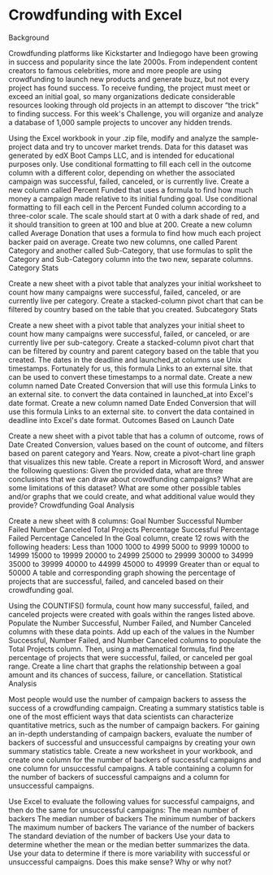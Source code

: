 # Crowdfunding with Excel

Background

Crowdfunding platforms like Kickstarter and Indiegogo have been growing in success and popularity since the late 2000s. From independent content creators to famous celebrities, more and more people are using crowdfunding to launch new products and generate buzz, but not every project has found success.
To receive funding, the project must meet or exceed an initial goal, so many organizations dedicate considerable resources looking through old projects in an attempt to discover “the trick” to finding success. For this week's Challenge, you will organize and analyze a database of 1,000 sample projects to uncover any hidden trends.

Using the Excel workbook in your .zip file, modify and analyze the sample-project data and try to uncover market trends.
Data for this dataset was generated by edX Boot Camps LLC, and is intended for educational purposes only.
Use conditional formatting to fill each cell in the outcome column with a different color, depending on whether the associated campaign was successful, failed, canceled, or is currently live.
Create a new column called Percent Funded that uses a formula to find how much money a campaign made relative to its initial funding goal.
Use conditional formatting to fill each cell in the Percent Funded column according to a three-color scale. The scale should start at 0 with a dark shade of red, and it should transition to green at 100 and blue at 200.
Create a new column called Average Donation that uses a formula to find how much each project backer paid on average.
Create two new columns, one called Parent Category and another called Sub-Category, that use formulas to split the Category and Sub-Category column into the two new, separate columns.
Category Stats

Create a new sheet with a pivot table that analyzes your initial worksheet to count how many campaigns were successful, failed, canceled, or are currently live per category.
Create a stacked-column pivot chart that can be filtered by country based on the table that you created.
Subcategory Stats

Create a new sheet with a pivot table that analyzes your initial sheet to count how many campaigns were successful, failed, or canceled, or are currently live per sub-category.
Create a stacked-column pivot chart that can be filtered by country and parent category based on the table that you created.
The dates in the deadline and launched_at columns use Unix timestamps. Fortunately for us, this formula Links to an external site. that can be used to convert these timestamps to a normal date.
Create a new column named Date Created Conversion that will use this formula Links to an external site. to convert the data contained in launched_at into Excel's date format.
Create a new column named Date Ended Conversion that will use this formula Links to an external site. to convert the data contained in deadline into Excel's date format.
Outcomes Based on Launch Date

Create a new sheet with a pivot table that has a column of outcome, rows of Date Created Conversion, values based on the count of outcome, and filters based on parent category and Years.
Now, create a pivot-chart line graph that visualizes this new table.
Create a report in Microsoft Word, and answer the following questions:
Given the provided data, what are three conclusions that we can draw about crowdfunding campaigns?
What are some limitations of this dataset?
What are some other possible tables and/or graphs that we could create, and what additional value would they provide?
Crowdfunding Goal Analysis

Create a new sheet with 8 columns:
Goal
Number Successful
Number Failed
Number Canceled
Total Projects
Percentage Successful
Percentage Failed
Percentage Canceled
In the Goal column, create 12 rows with the following headers:
Less than 1000
1000 to 4999
5000 to 9999
10000 to 14999
15000 to 19999
20000 to 24999
25000 to 29999
30000 to 34999
35000 to 39999
40000 to 44999
45000 to 49999
Greater than or equal to 50000
A table and corresponding graph showing the percentage of projects that are successful, failed, and canceled based on their crowdfunding goal.

Using the COUNTIFS() formula, count how many successful, failed, and canceled projects were created with goals within the ranges listed above. Populate the Number Successful, Number Failed, and Number Canceled columns with these data points.
Add up each of the values in the Number Successful, Number Failed, and Number Canceled columns to populate the Total Projects column. Then, using a mathematical formula, find the percentage of projects that were successful, failed, or canceled per goal range.
Create a line chart that graphs the relationship between a goal amount and its chances of success, failure, or cancellation.
Statistical Analysis

Most people would use the number of campaign backers to assess the success of a crowdfunding campaign. Creating a summary statistics table is one of the most efficient ways that data scientists can characterize quantitative metrics, such as the number of campaign backers.
For gaining an in-depth understanding of campaign backers, evaluate the number of backers of successful and unsuccessful campaigns by creating your own summary statistics table.
Create a new worksheet in your workbook, and create one column for the number of backers of successful campaigns and one column for unsuccessful campaigns.
A table containing a column for the number of backers of successful campaigns and a column for unsuccessful campaigns.

Use Excel to evaluate the following values for successful campaigns, and then do the same for unsuccessful campaigns:
The mean number of backers
The median number of backers
The minimum number of backers
The maximum number of backers
The variance of the number of backers
The standard deviation of the number of backers
Use your data to determine whether the mean or the median better summarizes the data.
Use your data to determine if there is more variability with successful or unsuccessful campaigns. Does this make sense? Why or why not?
